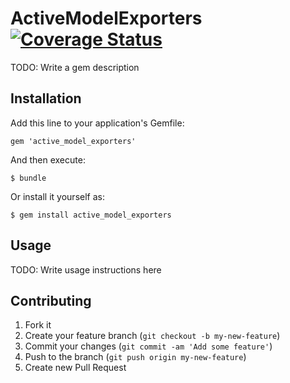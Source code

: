 # ActiveModelExporters [![Coverage Status](https://coveralls.io/repos/alejandrogutierrez/active_model_exporters/badge.png)](https://coveralls.io/r/alejandrogutierrez/active_model_exporters)

TODO: Write a gem description

## Installation

Add this line to your application's Gemfile:

    gem 'active_model_exporters'

And then execute:

    $ bundle

Or install it yourself as:

    $ gem install active_model_exporters

## Usage

TODO: Write usage instructions here

## Contributing

1. Fork it
2. Create your feature branch (`git checkout -b my-new-feature`)
3. Commit your changes (`git commit -am 'Add some feature'`)
4. Push to the branch (`git push origin my-new-feature`)
5. Create new Pull Request
